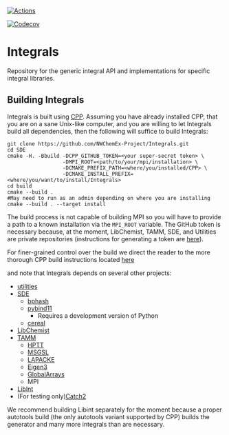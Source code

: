 [![Actions](https://github.com/hjjvandam/Integrals/workflows/C_C++_CI/badge.svg)](https://github.com/NWChemEx-Project/Integrals)

[![Codecov](https://codecov.io/github/hjjvandam/Integrals/branch/github-actions/graphs/sunburst.svg?token=PO7KR1oCuH)](https://codecov.io/github/NWChemEx-Project/Integrals/branch/master)

Integrals
===========

Repository for the generic integral API and implementations for specific integral libraries.

Building Integrals
------------------

Integrals is built using 
[CPP](https://github.com/CMakePackagingProject/CMakePackagingProject.git).
Assuming you have already installed CPP, that you are on a sane Unix-like 
computer, and you are willing to let Integrals build all dependencies, then 
the following will suffice to build Integrals:

```
git clone https://github.com/NWChemEx-Project/Integrals.git
cd SDE
cmake -H. -Bbuild -DCPP_GITHUB_TOKEN=<your super-secret token> \
                  -DMPI_ROOT=<path/to/your/mpi/installation> \
                  -DCMAKE_PREFIX_PATH=<where/you/installed/CPP> \                  
                  -DCMAKE_INSTALL_PREFIX=<where/you/want/to/install/Integrals>
cd build
cmake --build .
#May need to run as an admin depending on where you are installing
cmake --build . --target install  
```
The build process is not capable of building MPI so you will have to provide a
path to a known installation via the `MPI_ROOT` variable. The GitHub token is
necessary because, at the moment, LibChemist, TAMM, SDE, and Utilities are 
private repositories (instructions for generating a token are 
[here](https://help.github.com/articles/creating-a-personal-access-token-for-the-command-line/)).

For finer-grained control over the build we direct the reader to the more 
thorough CPP build instructions located 
[here](https://cmakepackagingproject.readthedocs.io/en/latest/end_user/quick_start.html)

and note that Integrals depends on several other projects:

- [utilities](https://github.com/NWChemEx-Project/Utilities)
- [SDE](https://github.com/NWChemEx-Project/SDE)
  - [bphash](https://github.com/bennybp/BPHash)
  - [pybind11](https://github.com/pybind/pybind11)
    - Requires a development version of Python
  - [cereal](https://github.com/USCiLab/cereal)
- [LibChemist](https://github.com/NWChemEx-Project/LibChemist)  
- [TAMM](https://github.com/NWChemEx-Project/TAMM)
  - [HPTT](https://github.com/ajaypanyala/hptt)
  - [MSGSL](https://github.com/Microsoft/GSL)
  - [LAPACKE](http://www.netlib.org/lapack/)
  - [Eigen3](https://github.com/eigenteam/eigen-git-mirror)
  - [GlobalArrays](https://github.com/GlobalArrays/ga)
  - MPI
- [LibInt](https://github.com/evaleev/libint)     
- (For testing only)[Catch2](https://github.com/catchorg/Catch2)

We recommend building Libint separately for the moment because a proper 
autotools build (the only autotools variant supported by CPP) builds the 
generator and many more integrals than are necessary.
